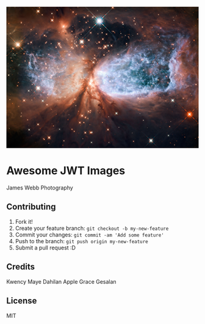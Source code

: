 ![alt text](james_webb_space_image.jpg "James Webb Photography")

# Awesome JWT Images 

James Webb Photography

## Contributing

1. Fork it!
2. Create your feature branch: `git checkout -b my-new-feature`
3. Commit your changes: `git commit -am 'Add some feature'`
4. Push to the branch: `git push origin my-new-feature`
5. Submit a pull request :D

## Credits

Kwency Maye Dahilan
Apple Grace Gesalan

## License

MIT